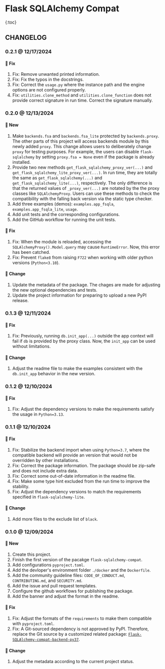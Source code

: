 # Flask SQLAlchemy Compat

{:toc}

## CHANGELOG

### 0.2.1 @ 12/17/2024

#### :wrench: Fix

1. Fix: Remove unwanted printed information.
2. Fix: Fix the typos in the docstrings.
3. Fix: Correct the `usage.py` where the instance path and the engine options are not configured properly.
4. Fix: `utilities.clone_method` and `utilities.clone_function` does not provide correct signature in run time. Correct the signature manually.

### 0.2.0 @ 12/13/2024

#### :mega: New

1. Make `backends.fsa` and `backends.fsa_lite` protected by `backends.proxy`. The other parts of this project will access backends module by this newly added `proxy`. This change allows users to deliberately change `proxy` for testing purposes. For example, the users can disable `flask-sqlalchemy` by setting `proxy.fsa = None` even if the package is already installed.
2. Provide two new methods `get_flask_sqlalchemy_proxy_ver(...)` and `get_flask_sqlalchemy_lite_proxy_ver(...)`. In run time, they are totally the same as `get_flask_sqlalchemy(...)` and `get_flask_sqlalchemy_lite(...)`, respectively. The only difference is that the returned values of `_proxy_ver(...)` are notated by the the proxy classes like `SQLAlchemyProxy`. Users can use these methods to check the compatibility with the falling back version via the static type checker.
3. Add three examples (demos): `examples.app_fsqla`, `examples.app_fsqla_lite`, `usage`.
4. Add unit tests and the corresponding configurations.
5. Add the GitHub workflow for running the unit tests.

#### :wrench: Fix

1. Fix: When the module is reloaded, accessing the `SQLAlchemyProxy().Model.query` may cause `RuntimeError`. Now, this error has been catched.
2. Fix: Prevent `flake8` from raising `F722` when working with older python versions (`Python<3.10`).

#### :floppy_disk: Change

1. Update the metadata of the package. The chages are made for adjusting the new optional dependencies and tests.
2. Update the project information for preparing to upload a new PyPI release.

### 0.1.3 @ 12/11/2024

#### :wrench: Fix

1. Fix: Previously, running `db.init_app(...)` outside the app context will fail if `db` is provided by the proxy class. Now, the `init_app` can be used without limitations.

#### :floppy_disk: Change

1. Adjust the readme file to make the examples consistent with the `db.init_app` behavior in the new version.

### 0.1.2 @ 12/10/2024

#### :wrench: Fix

1. Fix: Adjust the dependency versions to make the requirements satisfy the usage in `Python=3.13`.

### 0.1.1 @ 12/10/2024

#### :wrench: Fix

1. Fix: Stabilize the backend import when using `Python=3.7`, where the compatible backend will provide an version that would not be overridden by other installations.
2. Fix: Correct the package information. The package should be zip-safe and does not include extra data.
3. Fix: Correct some out-of-date information in the readme file.
4. Fix: Make some type hint excluded from the run time to improve the stability.
5. Fix: Adjust the dependency versions to match the requirements specified in `flask-sqlalchemy-lite`.

#### :floppy_disk: Change

1. Add more files to the exclude list of `black`.

### 0.1.0 @ 12/09/2024

#### :mega: New

1. Create this project.
2. Finish the first version of the pacakge `flask-sqlalchemy-compat`.
3. Add configurations `pyproject.toml`.
4. Add the devloper's environment folder `./docker` and the `Dockerfile`.
5. Add the community guideline files: `CODE_OF_CONDUCT.md`, `CONTRIBUTING.md`, and `SECURITY.md`.
6. Add the issue and pull request templates.
7. Configure the github workflows for publishing the package.
8. Add the banner and adjust the format in the readme.

#### :wrench: Fix

1. Fix: Adjust the formats of the `requirements` to make them compatible with `pyproject.toml`.
2. Fix: A Git-sourced dependency is not approved by PyPI. Therefore, replace the Git source by a customized related package: [`Flask-SQLAlchemy-compat-backend-py37`](https://pypi.org/project/Flask-SQLAlchemy-compat-backend-py37).

#### :floppy_disk: Change

1. Adjust the metadata according to the current project status.
